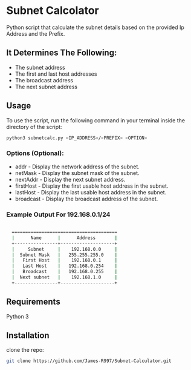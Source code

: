 # Subnet Calcolator
Python script that calculate the subnet details based on the provided Ip Address and the Prefix.

## It Determines The Following:
- The subnet address
- The first and last host addresses
- The broadcast address
- The next subnet address

## Usage
To use the script, run the following command in your terminal inside the directory of the script:
```bash
python3 subnetcalc.py <IP_ADDRESS>/<PREFIX> <OPTION>
```
### Options (Optional):
- addr             - Display the network address of the subnet.
- netMask          - Display the subnet mask of the subnet.
- nextAddr         - Display the next subnet address.
- firstHost        - Display the first usable host address in the subnet.
- lastHost         - Display the last usable host address in the subnet.
- broadcast        - Display the broadcast address of the subnet.


### Example Output For 192.168.0.1/24
```bash

  =======================================
  |      Name      |      Address       |
  +----------------+--------------------+
  |     Subnet     |    192.168.0.0     |
  |  Subnet Mask   |   255.255.255.0    |
  |   First Host   |    192.168.0.1     |
  |   Last Host    |   192.168.0.254    |
  |   Broadcast    |   192.168.0.255    |
  |  Next subnet   |    192.168.1.0     |
  +----------------+--------------------+

```

## Requirements
Python 3

## Installation
clone the repo:
```bash
git clone https://github.com/James-R997/Subnet-Calculator.git
```